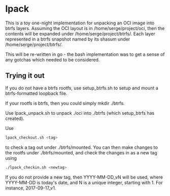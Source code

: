 # lpack

This is a toy one-night implementation for unpacking an OCI image into
btrfs layers.  Assuming the OCI layout is in /home/serge/project/oci, then
the contents will be expanded under /home/serge/project/btrfs/.  Each layer
represented in a btrfs snapshot named by its shasum under
/home/serge/project/btrfs/.

This will be re-written in go - the bash implementation was to get a
sense of any gotchas which needed to be considered.

## Trying it out

If you do not have a btrfs rootfs, use setup_btrfs.sh to setup and mount
a btrfs-formatted loopback file.

If your rootfs is btrfs, then you could simply mkdir ./btrfs.

Use lpack_unpack.sh to unpack ./oci into ./btrfs (which setup_btrfs has
created).

Use

```bash
lpack_checkout.sh <tag>
```

to check a tag out under ./btrfs/mounted.
You can then make changes to the rootfs under ./btrfs/mounted, and check
the changes in as a new tag using

```bash
./lpack_checkin.sh <newtag>
```

If you do not provide a new tag, then YYYY-MM-DD_vN will be used, where
YYYY-MM-DD is today's date, and N is a unique integer, starting with 1.
For instance, 2017-09-17_v1.
